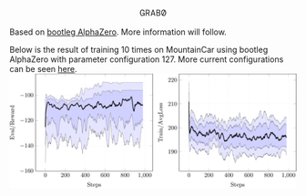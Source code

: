 <p align="center"><img width=50 src=".github/grab0.png"></p>

Based on [bootleg AlphaZero](https://github.com/instance01/BootlegAlphaZero).
More information will follow.

Below is the result of training 10 times on MountainCar using bootleg AlphaZero with parameter configuration 127. More current configurations can be seen [here](https://github.com/instance01/BootlegAlphaZero/blob/master/alphazero/cpp_impl/results.md).
<img src=".github/cpp_mtcar_127.png" /> 
